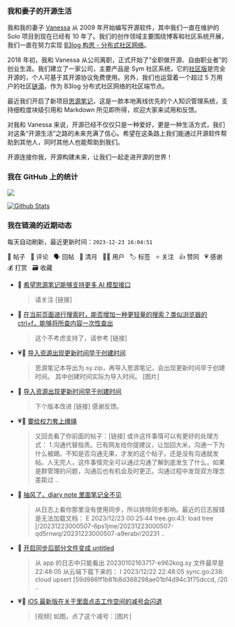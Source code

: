 ### 我和妻子的开源生活

我和我的妻子 [Vanessa](https://github.com/Vanessa219) 从 2009 年开始编写开源软件，其中我们一直在维护的 Solo 项目到现在已经有 10 年了。我们的创作领域主要围绕博客和社区系统开展，我们一直在努力实现 [B3log 构思 - 分布式社区网络](https://ld246.com/article/1546941897596)。

2018 年初，我和 Vanessa 从公司离职，正式开始了“全职做开源、自由职业者”的创业生涯。我们建立了一家公司，主要产品是 Sym 社区系统，它的[社区版](https://github.com/88250/symphony)是完全开源的，个人可基于其开源协议免费使用。另外，我们也运营着一个超过 5 万用户的社区[链滴](https://ld246.com)，作为 B3log 分布式社区网络的社区端节点。

最近我们开启了新项目[思源笔记](https://github.com/siyuan-note/siyuan)，这是一款本地离线优先的个人知识管理系统，支持细粒度块级引用和 Markdown 所见即所得，欢迎大家来试用和反馈。

对我和 Vanessa 来说，开源已经不仅仅只是一种爱好，更是一种生活方式，我们对这条“开源生活”之路的未来充满了信心。希望在这条路上我们能通过开源软件帮助到其他人，同时其他人也能帮助到我们。

开源连接你我，开源构建未来，让我们一起走进开源的世界！

### 我在 GitHub 上的统计

<a title="Hits" target="_blank" href="https://github.com/88250/88250"><img src="https://hits.b3log.org/88250/88250.svg"></a>

[![Github Stats](https://github-readme-stats.vercel.app/api?username=88250&theme=tokyonight&show_icons=true)](https://github.com/88250)

<!--events start -->

### 我在链滴的近期动态

每天自动刷新，最近更新时间：`2023-12-23 16:04:51`

📝 帖子 &nbsp; 💬 评论 &nbsp; 🗣 回帖 &nbsp; 🌙 清月 &nbsp; 👨‍💻 用户 &nbsp; 🏷️ 标签 &nbsp; ⭐️ 关注 &nbsp; 👍 赞同 &nbsp; 💗 感谢 &nbsp; 💰 打赏 &nbsp; 🗃 收藏

* 💬 [希望思源笔记能够支持更多 AI 模型接口](https://ld246.com/article/1703302529378/comment/1703302628953#comments)

  > 请关注 [链接]
* 💬 [在当前页面进行搜索时，能否增加一种更轻量的搜索？类似浏览器的 ctrl+f，能够将所查内容一次性查出](https://ld246.com/article/1703256213099/comment/1703291997961#comments)

  > 这个不考虑支持了，请参考 [链接]
* 💗📝 [导入资源出现更新时间早于创建时间](https://ld246.com/article/1703271518294)

  > 思源笔记本导出为.sy.zip，再导入思源笔记，会出现更新时间早于创建时间。 其中创建时间实际为导入时间。 [图片]
* 💬 [导入资源出现更新时间早于创建时间](https://ld246.com/article/1703271518294/comment/1703291841499#comments)

  > 下个版本改进 [链接] 感谢反馈。
* 💗💬 [要给权力套上缰绳](https://ld246.com/article/1703147432065/comment/1703269261860#comments)

  > 又回去看了你前面的帖子：[链接] 或许这件事情可以有更好的处理方式： 1.沟通代替指责。已有网友给你提建议，让加回大米，沟通一下为什么被踢。不知是否沟通无果，才发的这个帖子，还是没有沟通就发帖。人无完人，这件事情完全可以通过沟通了解到底发生了什么，如果是群管理的问题，沟通后也有机会及时更正。沟通过程中发现双方理念差距过 ..
* 💬 [抽风了，diary note 里面笔记全不见](https://ld246.com/article/1703262616102/comment/1703264878151#comments)

  > 从日志上看你那里没有使用同步，所以排除同步影响。最近的日志报错是无法加载文档： E 2023/12/23 00:25:44 tree.go:43: load tree [/20231223000507-6ps1jme/20231223000507-qd5rnwq/20231223000507-a9erabr/20231 ..
* 💬 [开启同步后部分文件变成 untitled](https://ld246.com/article/1678980268805/comment/1703262151393#comments)

  > 从 app 的日志中只能看出 20230102163717-e962kog.sy 文件最早是 22:48:05 从云端下载下来的： I 2023/12/22 22:48:05 sync.go:238: cloud upsert [59d986ff1b81b8d368298ae01bf4d94c3f75dccd, /20 ..
* 💗📝 [iOS 最新版在关于里面点击工作空间的减号会闪退](https://ld246.com/article/1703151906396)

  > [视频] 如图，点了这个减号：[图片]


<!--events end -->
